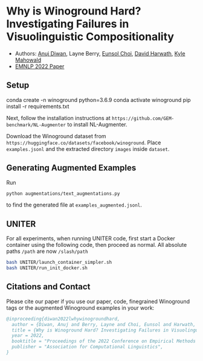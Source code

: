 # Why is Winoground Hard? Investigating Failures in Visuolinguistic Compositionality
- Authors: [Anuj Diwan](https://ajd12342.github.io/), Layne Berry, [Eunsol Choi](https://www.cs.utexas.edu/~eunsol/), [David Harwath](https://www.cs.utexas.edu/~harwath/), [Kyle Mahowald](https://mahowak.github.io/)
- [EMNLP 2022 Paper](https://arxiv.org/abs/2211.00768)

## Setup
conda create -n winoground python=3.6.9
conda activate winoground
pip install -r requirements.txt

Next, follow the installation instructions at `https://github.com/GEM-benchmark/NL-Augmenter` to install NL-Augmenter.

Download the Winoground dataset from `https://huggingface.co/datasets/facebook/winoground`. Place `examples.jsonl` and the extracted directory `images` inside `dataset`. 
## Generating Augmented Examples
Run
```bash
python augmentations/text_augmentations.py
```
to find the generated file at `examples_augmented.jsonl`.

## UNITER
For all experiments, when running UNITER code, first start a Docker container using the following code, then proceed as normal. All absolute paths `/path` are now `/slash/path`
```bash
bash UNITER/launch_container_simpler.sh
bash UNITER/run_init_docker.sh
```

## Citations and Contact
Please cite our paper if you use our paper, code, finegrained Winoground tags or the augmented Winoground examples in your work:
```bibtex
@inproceeding{diwan2022lwhywinogroundhard,
  author = {Diwan, Anuj and Berry, Layne and Choi, Eunsol and Harwath, David and Mahowald, Kyle},  
  title = {Why is Winoground Hard? Investigating Failures in Visuolinguistic Compositionality},
  year = 2022,
  booktitle = "Proceedings of the 2022 Conference on Empirical Methods in Natural Language Processing",
  publisher = "Association for Computational Linguistics",
}
```

